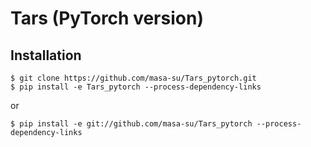 # Tars (PyTorch version)
## Installation
```
$ git clone https://github.com/masa-su/Tars_pytorch.git
$ pip install -e Tars_pytorch --process-dependency-links
```
or
```
$ pip install -e git://github.com/masa-su/Tars_pytorch --process-dependency-links
```

